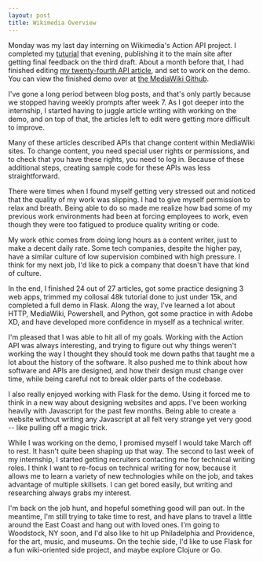 ```yaml
---
layout: post
title: Wikimedia Overview
---
```


Monday was my last day interning on Wikimedia's Action API project. I completed my [tuturial](https://www.mediawiki.org/wiki/API:Picture_of_the_day_viewer) that evening, publishing it to the main site after getting final feedback on the third draft. About a month before that, I had finished editing [my twenty-fourth API article](https://www.mediawiki.org/wiki/API:Usercontribs), and set to work on the demo. You can view the finished demo over at [the MediaWiki Github](https://github.com/wikimedia/MediaWiki-Action-API-Code-Samples/tree/master/python/demos/picture-of-the-day-viewer).

I've gone a long period between blog posts, and that's only partly because we stopped having weekly prompts after week 7. As I got deeper into the internship, I started having to juggle article writing with working on the demo, and on top of that, the articles left to edit were getting more difficult to improve. 

Many of these articles described APIs that change content within MediaWiki sites. To change content, you need special user rights or permissions, and to check that you have these rights, you need to log in. Because of these additional steps, creating sample code for these APIs was less straightforward. 

There were times when I found myself getting very stressed out and noticed that the quality of my work was slipping. I had to give myself permission to relax and breath. Being able to do so made me realize how bad some of my previous work environments had been at forcing employees to work, even though they were too fatigued to produce quality writing or code. 

My work ethic comes from doing long hours as a content writer, just to make a decent daily rate. Some tech companies, despite the higher pay, have a similar culture of low supervision combined with high pressure. I think for my next job, I'd like to pick a company that doesn't have that kind of culture.

In the end, I finished 24 out of 27 articles, got some practice designing 3 web apps, trimmed my collosal 48k tutorial done to just under 15k, and completed a full demo in Flask. Along the way, I've learned a lot about HTTP, MediaWiki, Powershell, and Python, got some practice in with Adobe XD, and have developed more confidence in myself as a technical writer.

I'm pleased that I was able to hit all of my goals. Working with the Action API was always interesting, and trying to figure out why things weren't working the way I thought they should took me down paths that taught me a lot about the history of the software. It also pushed me to think about how software and APIs are designed, and how their design must change over time, while being careful not to break older parts of the codebase.  

I also really enjoyed working with Flask for the demo. Using it forced me to think in a new way about designing websites and apps. I've been working heavily with Javascript for the past few months. Being able to create a website without writing any Javascript at all felt very strange yet very good -- like pulling off a magic trick. 

While I was working on the demo, I promised myself I would take March off to rest. It hasn't quite been shaping up that way. The second to last week of my internship, I started getting recruiters contacting me for technical writing roles. I think I want to re-focus on technical writing for now, because it allows me to learn a variety of new technologies while on the job, and takes advantage of multiple skillsets. I can get bored easily, but writing and researching always grabs my interest.

I'm back on the job hunt, and hopeful something good will pan out. In the meantime, I'm still trying to take time to rest, and have plans to travel a little around the East Coast and hang out with loved ones. I'm going to Woodstock, NY soon, and I'd also like to hit up Philadelphia and Providence, for the art, music, and museums. On the techie side, I'd like to use Flask for a fun wiki-oriented side project, and maybe explore Clojure or Go. 
